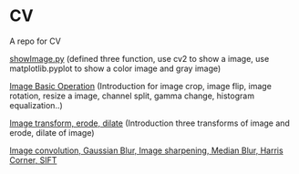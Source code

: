 # CV
A repo for CV

[showImage.py](https://github.com/CagyJ/CV/blob/master/ClassicCV/0showImage.py) (defined three function, use cv2 to show a image, use matplotlib.pyplot to show a color image and gray image)

[Image Basic Operation](https://github.com/CagyJ/CV/blob/master/ClassicCV/1basicOperation.py) (Introduction for image crop, image flip, image rotation, resize a image, channel split, gamma change, histogram equalization..)

[Image transform, erode, dilate](https://github.com/CagyJ/CV/blob/master/ClassicCV/2transform.py) (Introduction three transforms of image and erode, dilate of image)

[Image convolution, Gaussian Blur, Image sharpening, Median Blur, Harris Corner, SIFT](https://github.com/CagyJ/CV/blob/master/ClassicCV/3Convolution&FP.py)